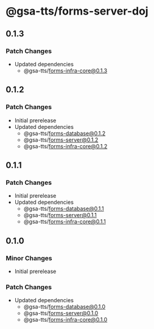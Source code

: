 # @gsa-tts/forms-server-doj

## 0.1.3

### Patch Changes

- Updated dependencies
  - @gsa-tts/forms-infra-core@0.1.3

## 0.1.2

### Patch Changes

- Initial prerelease
- Updated dependencies
  - @gsa-tts/forms-database@0.1.2
  - @gsa-tts/forms-server@0.1.2
  - @gsa-tts/forms-infra-core@0.1.2

## 0.1.1

### Patch Changes

- Initial prerelease
- Updated dependencies
  - @gsa-tts/forms-database@0.1.1
  - @gsa-tts/forms-server@0.1.1
  - @gsa-tts/forms-infra-core@0.1.1

## 0.1.0

### Minor Changes

- Initial prerelease

### Patch Changes

- Updated dependencies
  - @gsa-tts/forms-database@0.1.0
  - @gsa-tts/forms-server@0.1.0
  - @gsa-tts/forms-infra-core@0.1.0
